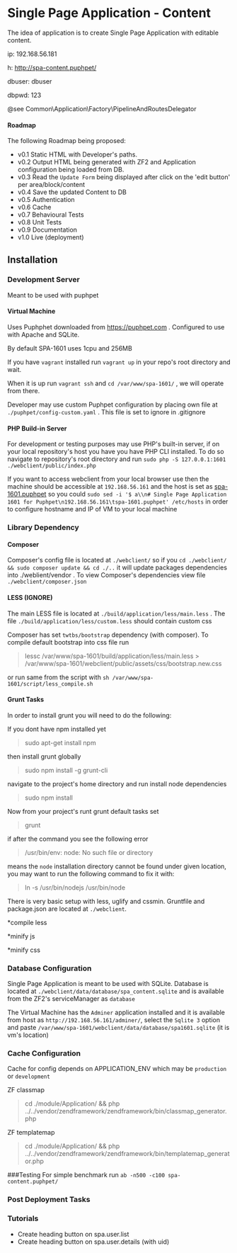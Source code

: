
# Single Page Application - Content
The idea of application is to create Single Page Application with editable content.

ip: 192.168.56.181

h:  http://spa-content.puphpet/

dbuser: dbuser

dbpwd:  123

@see Common\Application\Factory\PipelineAndRoutesDelegator

#### Roadmap
The following Roadmap being proposed:

* v0.1  Static HTML with Developer's paths.
* v0.2  Output HTML being generated with ZF2 and Application configuration being loaded from DB.
* v0.3  Read the `Update Form` being displayed after click on the 'edit button' per area/block/content
* v0.4  Save the updated Content to DB
* v0.5  Authentication
* v0.6  Cache
* v0.7  Behavioural Tests
* v0.8  Unit Tests
* v0.9  Documentation
* v1.0  Live (deployment)


Installation
------

### Development Server
Meant to be used with puphpet

#### Virtual Machine
Uses Puphphet downloaded from https://puphpet.com . Configured to use with Apache and SQLite.

By default SPA-1601 uses 1cpu and 256MB 

If you have `vagrant` installed run `vagrant up` in your repo's root directory and wait.

When it is up run `vagrant ssh` and `cd /var/www/spa-1601/` , we will operate from there.


Developer may use custom Puphpet configuration by placing own file at `./puphpet/config-custom.yaml` . This file is set to ignore in .gitignore

#### PHP Build-in Server
For development or testing purposes may use PHP's built-in server, if on your local repository's host you have you have PHP CLI installed.
To do so navigate to repository's root directory and run `sudo php -S 127.0.0.1:1601 ./webclient/public/index.php`



If you want to access webclient from your local browser use then the machine should be accessible at `192.168.56.161` and the host is set as [spa-1601.puphpet](http://spa-1601.puphpet) so you could `sudo sed -i '$ a\\n# Single Page Application 1601 for Puphpet\n192.168.56.161\tspa-1601.puphpet' /etc/hosts` in order to configure hostname and IP of VM to your local machine


### Library Dependency

#### Composer
Composer's config file is located at `./webclient/` so if you `cd ./webclient/ && sudo composer update && cd ./..` it will update packages dependencies into ./weblient/vendor .
To view Composer's dependencies view file `./webclient/composer.json`

#### LESS (IGNORE)
The main LESS file is located at `./build/application/less/main.less` . The file `./build/application/less/custom.less` should contain custom css

Composer has set `twtbs/bootstrap` dependency (with composer). To compile default bootstrap into css file run 
>lessc /var/www/spa-1601/build/application/less/main.less > /var/www/spa-1601/webclient/public/assets/css/bootstrap.new.css

or run same from the script with `sh /var/www/spa-1601/script/less_compile.sh`

#### Grunt Tasks
In order to install grunt you will need to do the following:

If you dont have npm installed yet
>sudo apt-get install npm

then install grunt globally
>sudo npm install -g grunt-cli

navigate to the project's home directory and run install node dependencies
> sudo npm install

Now from your project's runt grunt default tasks set
>grunt

if after the command you see the following error
> /usr/bin/env: node: No such file or directory 

means the `node` installation directory cannot be found under given location, you may want to run the following command to fix it with:
> ln -s /usr/bin/nodejs /usr/bin/node

There is very basic setup with less, uglify and cssmin. Gruntfile and package.json are located at `./webclient`.

*compile less

*minify js

*minify css

### Database Configuration
Single Page Application is meant to be used with SQLite.
Database is located at `./webclient/data/database/spa_content.sqlite` and is available from the ZF2's serviceManager as `database`

The Virtual Machine has the `Adminer` application installed and it is available from host as `http://192.168.56.161/adminer/`, select the `Sqlite 3` option and paste `/var/www/spa-1601/webclient/data/database/spa1601.sqlite` (it is vm's location)

### Cache Configuration
Cache for config depends on APPLICATION_ENV which may be `production` or `development`

ZF classmap
> cd ./module/Application/ && php ../../vendor/zendframework/zendframework/bin/classmap_generator.php

ZF templatemap
> cd ./module/Application/ && php ../../vendor/zendframework/zendframework/bin/templatemap_generator.php

###Testing
For simple benchmark run `ab -n500 -c100 spa-content.puphpet/`

### Post Deployment Tasks


### Tutorials ###

 * Create heading button on spa.user.list
 * Create heading button on spa.user.details (with uid)


